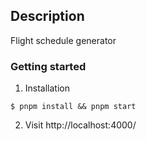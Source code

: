 ## Description

Flight schedule generator

### Getting started

1. Installation

```
$ pnpm install && pnpm start
```

2. Visit http://localhost:4000/
